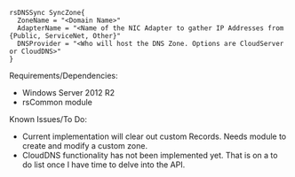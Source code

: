 ```Posh
rsDNSSync SyncZone{
  ZoneName = "<Domain Name>"
  AdapterName = "<Name of the NIC Adapter to gather IP Addresses from {Public, ServiceNet, Other}"
  DNSProvider = "<Who will host the DNS Zone. Options are CloudServer or CloudDNS>"
}
```
Requirements/Dependencies:
- Windows Server 2012 R2
- rsCommon module

Known Issues/To Do:
- Current implementation will clear out custom Records. Needs module to create and modify a custom zone.
- CloudDNS functionality has not been implemented yet. That is on a to do list once I have time to delve into the API.
